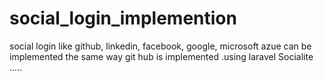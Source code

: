 # social_login_implemention
social login like github, linkedin, facebook, google, microsoft azue can be implemented the same way git hub is implemented .using laravel Socialite .....
